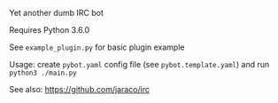 Yet another dumb IRC bot

Requires Python 3.6.0

See `example_plugin.py` for basic plugin example

Usage: create `pybot.yaml` config file (see `pybot.template.yaml`) and run `python3 ./main.py`

See also: https://github.com/jaraco/irc
